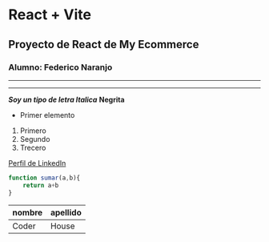 # React + Vite
## Proyecto de React de My Ecommerce
### Alumno: Federico Naranjo


---
---
**_Soy un tipo de letra Italica_**
**Negrita**


- Primer elemento


1. Primero
1. Segundo
1. Trecero


[Perfil de LinkedIn](https://www.linkedin.com/in/omar-jesus-manias/)

```javascript
function sumar(a,b){
    return a+b
}

```

|nombre|apellido|
|--|--|
|Coder|House
